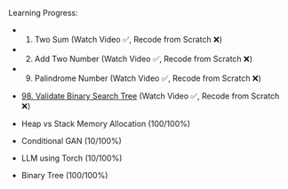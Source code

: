 Learning Progress:
- 1. Two Sum (Watch Video ✅, Recode from Scratch ❌)
- 2. Add Two Number (Watch Video ✅, Recode from Scratch ❌)
- 9. Palindrome Number (Watch Video ✅, Recode from Scratch ❌)
- [98. Validate Binary Search Tree](https://youtu.be/s6ATEkipzow) (Watch Video ✅, Recode from Scratch ❌)

- Heap vs Stack Memory Allocation (100/100%)
- Conditional GAN (10/100%)
- LLM using Torch (10/100%)
- Binary Tree (100/100%)
